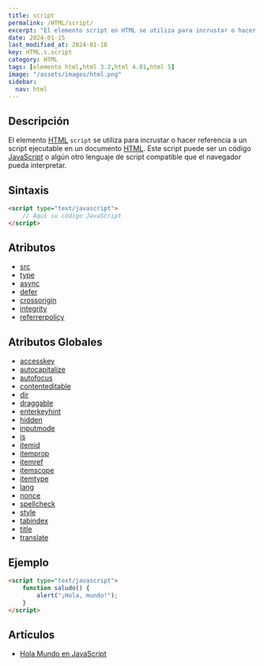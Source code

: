 ```yaml
---
title: script
permalink: /HTML/script/
excerpt: "El elemento script en HTML se utiliza para incrustar o hacer referencia a un script ejecutable en un documento HTML. Puede contener código JavaScript u otro lenguaje de script compatible interpretado por el navegador."
date: 2024-01-15
last_modified_at: 2024-01-18
key: HTML.s.script
category: HTML
tags: [elemento html,html 3.2,html 4.01,html 5]
image: "/assets/images/html.png"
sidebar:
  nav: html
---
```


## Descripción


El elemento [HTML](https://www.manualweb.net/html/) `script` se utiliza para incrustar o hacer referencia a un script ejecutable en un documento [HTML](https://www.manualweb.net/html/). Este script puede ser un código [JavaScript](https://www.manualweb.net/javascript/) o algún otro lenguaje de script compatible que el navegador pueda interpretar.


## Sintaxis


```html
<script type="text/javascript">
    // Aquí su código JavaScript
</script>
```


## Atributos

- [src](https://www.w3api.com/HTML/script/src/)
- [type](https://www.w3api.com/HTML/script/type/)
- [async](https://www.w3api.com/HTML/script/async/)
- [defer](https://www.w3api.com/HTML/script/defer/)
- [crossorigin](https://www.w3api.com/HTML/script/crossorigin/)
- [integrity](https://www.w3api.com/HTML/script/integrity/)
- [referrerpolicy](https://www.w3api.com/HTML/script/referrerpolicy/)

## Atributos Globales

- [accesskey](https://www.w3api.com/HTML/accesskey/)
- [autocapitalize](https://www.w3api.com/HTML/autocapitalize/)
- [autofocus](https://www.w3api.com/HTML/autofocus/)
- [contenteditable](https://www.w3api.com/HTML/contenteditable/)
- [dir](https://www.w3api.com/HTML/dir/)
- [draggable](https://www.w3api.com/HTML/draggable/)
- [enterkeyhint](https://www.w3api.com/HTML/enterkeyhint/)
- [hidden](https://www.w3api.com/HTML/hidden/)
- [inputmode](https://www.w3api.com/HTML/inputmode/)
- [is](https://www.w3api.com/HTML/is/)
- [itemid](https://www.w3api.com/HTML/itemid/)
- [itemprop](https://www.w3api.com/HTML/itemprop/)
- [itemref](https://www.w3api.com/HTML/itemref/)
- [itemscope](https://www.w3api.com/HTML/itemscope/)
- [itemtype](https://www.w3api.com/HTML/itemtype/)
- [lang](https://www.w3api.com/HTML/lang/)
- [nonce](https://www.w3api.com/HTML/nonce/)
- [spellcheck](https://www.w3api.com/HTML/spellcheck/)
- [style](https://www.w3api.com/HTML/style/)
- [tabindex](https://www.w3api.com/HTML/tabindex/)
- [title](https://www.w3api.com/HTML/title/)
- [translate](https://www.w3api.com/HTML/translate/)

## Ejemplo


```html
<script type="text/javascript">
    function saludo() {
        alert("¡Hola, mundo!");
    }
</script>
```


## Artículos

- [Hola Mundo en JavaScript](https://lineadecodigo.com/javascript/hola-mundo-en-javascript/)
